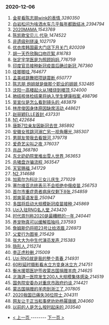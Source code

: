 ### 2020-12-06 
1. [ 金星看陈志朋wink的表情 ](https://s.weibo.com/weibo?q=%23%E9%87%91%E6%98%9F%E7%9C%8B%E9%99%88%E5%BF%97%E6%9C%8Bwink%E7%9A%84%E8%A1%A8%E6%83%85%23&Refer=top) *3280350*
1. [ 白岩松问为啥洒水车几乎每年都致结冰 ](https://s.weibo.com/weibo?q=%23%E7%99%BD%E5%B2%A9%E6%9D%BE%E9%97%AE%E4%B8%BA%E5%95%A5%E6%B4%92%E6%B0%B4%E8%BD%A6%E5%87%A0%E4%B9%8E%E6%AF%8F%E5%B9%B4%E9%83%BD%E8%87%B4%E7%BB%93%E5%86%B0%23&Refer=top) *2394794*
1. [ 2020MAMA ](https://s.weibo.com/weibo?q=%232020MAMA%23&Refer=top) *1543769*
1. [ 陈凯歌宝贝儿 代孕 ](https://s.weibo.com/weibo?q=%E9%99%88%E5%87%AF%E6%AD%8C%E5%AE%9D%E8%B4%9D%E5%84%BF%20%E4%BB%A3%E5%AD%95&Refer=top) *1474522*
1. [ 非遗级别搓澡 ](https://s.weibo.com/weibo?q=%23%E9%9D%9E%E9%81%97%E7%BA%A7%E5%88%AB%E6%90%93%E6%BE%A1%23&Refer=top) *1027179*
1. [ 优衣库韩国最大门店下月关门 ](https://s.weibo.com/weibo?q=%23%E4%BC%98%E8%A1%A3%E5%BA%93%E9%9F%A9%E5%9B%BD%E6%9C%80%E5%A4%A7%E9%97%A8%E5%BA%97%E4%B8%8B%E6%9C%88%E5%85%B3%E9%97%A8%23&Refer=top) *820209*
1. [ 胡一天乔欣胸口吻花絮 ](https://s.weibo.com/weibo?q=%23%E8%83%A1%E4%B8%80%E5%A4%A9%E4%B9%94%E6%AC%A3%E8%83%B8%E5%8F%A3%E5%90%BB%E8%8A%B1%E7%B5%AE%23&Refer=top) *816783*
1. [ 张定宇学医是为照顾妈妈 ](https://s.weibo.com/weibo?q=%23%E5%BC%A0%E5%AE%9A%E5%AE%87%E5%AD%A6%E5%8C%BB%E6%98%AF%E4%B8%BA%E7%85%A7%E9%A1%BE%E5%A6%88%E5%A6%88%23&Refer=top) *776759*
1. [ 印度官员接种新冠疫苗后确诊新冠 ](https://s.weibo.com/weibo?q=%E5%8D%B0%E5%BA%A6%E5%AE%98%E5%91%98%E6%8E%A5%E7%A7%8D%E6%96%B0%E5%86%A0%E7%96%AB%E8%8B%97%E5%90%8E%E7%A1%AE%E8%AF%8A%E6%96%B0%E5%86%A0&Refer=top) *767360*
1. [ 哇唧唧哇 ](https://s.weibo.com/weibo?q=%23%E5%93%87%E5%94%A7%E5%94%A7%E5%93%87%23&Refer=top) *764677*
1. [ 孟美岐跳舞把项链震断 ](https://s.weibo.com/weibo?q=%23%E5%AD%9F%E7%BE%8E%E5%B2%90%E8%B7%B3%E8%88%9E%E6%8A%8A%E9%A1%B9%E9%93%BE%E9%9C%87%E6%96%AD%23&Refer=top) *650777*
1. [ 陈志朋 炮姐就是做那个职业的姐姐 ](https://s.weibo.com/weibo?q=%E9%99%88%E5%BF%97%E6%9C%8B%20%E7%82%AE%E5%A7%90%E5%B0%B1%E6%98%AF%E5%81%9A%E9%82%A3%E4%B8%AA%E8%81%8C%E4%B8%9A%E7%9A%84%E5%A7%90%E5%A7%90&Refer=top) *532485*
1. [ 沈阳一高楼起火从1楼烧到楼顶 ](https://s.weibo.com/weibo?q=%23%E6%B2%88%E9%98%B3%E4%B8%80%E9%AB%98%E6%A5%BC%E8%B5%B7%E7%81%AB%E4%BB%8E1%E6%A5%BC%E7%83%A7%E5%88%B0%E6%A5%BC%E9%A1%B6%23&Refer=top) *524000*
1. [ 肺结核体检结果将纳入学生健康档案 ](https://s.weibo.com/weibo?q=%23%E8%82%BA%E7%BB%93%E6%A0%B8%E4%BD%93%E6%A3%80%E7%BB%93%E6%9E%9C%E5%B0%86%E7%BA%B3%E5%85%A5%E5%AD%A6%E7%94%9F%E5%81%A5%E5%BA%B7%E6%A1%A3%E6%A1%88%23&Refer=top) *498796*
1. [ 吴宣仪是怎么看到镜头的 ](https://s.weibo.com/weibo?q=%23%E5%90%B4%E5%AE%A3%E4%BB%AA%E6%98%AF%E6%80%8E%E4%B9%88%E7%9C%8B%E5%88%B0%E9%95%9C%E5%A4%B4%E7%9A%84%23&Refer=top) *483879*
1. [ 林彦俊因身体原因缺席活动 ](https://s.weibo.com/weibo?q=%E6%9E%97%E5%BD%A6%E4%BF%8A%E5%9B%A0%E8%BA%AB%E4%BD%93%E5%8E%9F%E5%9B%A0%E7%BC%BA%E5%B8%AD%E6%B4%BB%E5%8A%A8&Refer=top) *448621*
1. [ 赵丽颖ELLE首封 ](https://s.weibo.com/weibo?q=%23%E8%B5%B5%E4%B8%BD%E9%A2%96ELLE%E9%A6%96%E5%B0%81%23&Refer=top) *437331*
1. [ N1 ](https://s.weibo.com/weibo?q=N1&Refer=top) *422684*
1. [ 唐斯7位亲友因新冠去世 ](https://s.weibo.com/weibo?q=%E5%94%90%E6%96%AF7%E4%BD%8D%E4%BA%B2%E5%8F%8B%E5%9B%A0%E6%96%B0%E5%86%A0%E5%8E%BB%E4%B8%96&Refer=top) *385892*
1. [ 安徽女孩跳河溺亡另一视角曝光 ](https://s.weibo.com/weibo?q=%23%E5%AE%89%E5%BE%BD%E5%A5%B3%E5%AD%A9%E8%B7%B3%E6%B2%B3%E6%BA%BA%E4%BA%A1%E5%8F%A6%E4%B8%80%E8%A7%86%E8%A7%92%E6%9B%9D%E5%85%89%23&Refer=top) *385307*
1. [ 男朋友带我去看银河 ](https://s.weibo.com/weibo?q=%23%E7%94%B7%E6%9C%8B%E5%8F%8B%E5%B8%A6%E6%88%91%E5%8E%BB%E7%9C%8B%E9%93%B6%E6%B2%B3%23&Refer=top) *379778*
1. [ 爱奇艺尖叫之夜 ](https://s.weibo.com/weibo?q=%E7%88%B1%E5%A5%87%E8%89%BA%E5%B0%96%E5%8F%AB%E4%B9%8B%E5%A4%9C&Refer=top) *376037*
1. [ 肖战 ](https://s.weibo.com/weibo?q=%E8%82%96%E6%88%98&Refer=top) *368780*
1. [ 东北奶奶院里堆出雪人世界 ](https://s.weibo.com/weibo?q=%23%E4%B8%9C%E5%8C%97%E5%A5%B6%E5%A5%B6%E9%99%A2%E9%87%8C%E5%A0%86%E5%87%BA%E9%9B%AA%E4%BA%BA%E4%B8%96%E7%95%8C%23&Refer=top) *363653*
1. [ 杀猪盘诈骗流程 ](https://s.weibo.com/weibo?q=%E6%9D%80%E7%8C%AA%E7%9B%98%E8%AF%88%E9%AA%97%E6%B5%81%E7%A8%8B&Refer=top) *363547*
1. [ 天官赐福 ](https://s.weibo.com/weibo?q=%23%E5%A4%A9%E5%AE%98%E8%B5%90%E7%A6%8F%23&Refer=top) *341729*
1. [ N2 ](https://s.weibo.com/weibo?q=N2&Refer=top) *314688*
1. [ 加索尔为科比三女儿庆生 ](https://s.weibo.com/weibo?q=%E5%8A%A0%E7%B4%A2%E5%B0%94%E4%B8%BA%E7%A7%91%E6%AF%94%E4%B8%89%E5%A5%B3%E5%84%BF%E5%BA%86%E7%94%9F&Refer=top) *271029*
1. [ 塞尔维亚总统表示不会拒绝中俄疫苗 ](https://s.weibo.com/weibo?q=%E5%A1%9E%E5%B0%94%E7%BB%B4%E4%BA%9A%E6%80%BB%E7%BB%9F%E8%A1%A8%E7%A4%BA%E4%B8%8D%E4%BC%9A%E6%8B%92%E7%BB%9D%E4%B8%AD%E4%BF%84%E7%96%AB%E8%8B%97&Refer=top) *256753*
1. [ 首尔市重症患者病床仅剩下8张 ](https://s.weibo.com/weibo?q=%E9%A6%96%E5%B0%94%E5%B8%82%E9%87%8D%E7%97%87%E6%82%A3%E8%80%85%E7%97%85%E5%BA%8A%E4%BB%85%E5%89%A9%E4%B8%8B8%E5%BC%A0&Refer=top) *254859*
1. [ 郑爽英语发音 ](https://s.weibo.com/weibo?q=%23%E9%83%91%E7%88%BD%E8%8B%B1%E8%AF%AD%E5%8F%91%E9%9F%B3%23&Refer=top) *250947*
1. [ 多国将启动大规模新冠疫苗接种 ](https://s.weibo.com/weibo?q=%E5%A4%9A%E5%9B%BD%E5%B0%86%E5%90%AF%E5%8A%A8%E5%A4%A7%E8%A7%84%E6%A8%A1%E6%96%B0%E5%86%A0%E7%96%AB%E8%8B%97%E6%8E%A5%E7%A7%8D&Refer=top) *245869*
1. [ Uzi入驻RNG名人堂 ](https://s.weibo.com/weibo?q=Uzi%E5%85%A5%E9%A9%BBRNG%E5%90%8D%E4%BA%BA%E5%A0%82&Refer=top) *243420*
1. [ 时代周刊称2020是最糟糕的一年 ](https://s.weibo.com/weibo?q=%E6%97%B6%E4%BB%A3%E5%91%A8%E5%88%8A%E7%A7%B02020%E6%98%AF%E6%9C%80%E7%B3%9F%E7%B3%95%E7%9A%84%E4%B8%80%E5%B9%B4&Refer=top) *240441*
1. [ 养宠物真可以缓解孤独吗 ](https://s.weibo.com/weibo?q=%23%E5%85%BB%E5%AE%A0%E7%89%A9%E7%9C%9F%E5%8F%AF%E4%BB%A5%E7%BC%93%E8%A7%A3%E5%AD%A4%E7%8B%AC%E5%90%97%23&Refer=top) *237593*
1. [ 詹姆斯仍将把23号让给浓眉 ](https://s.weibo.com/weibo?q=%E8%A9%B9%E5%A7%86%E6%96%AF%E4%BB%8D%E5%B0%86%E6%8A%8A23%E5%8F%B7%E8%AE%A9%E7%BB%99%E6%B5%93%E7%9C%89&Refer=top) *226973*
1. [ 父爱行为图鉴 ](https://s.weibo.com/weibo?q=%23%E7%88%B6%E7%88%B1%E8%A1%8C%E4%B8%BA%E5%9B%BE%E9%89%B4%23&Refer=top) *215429*
1. [ 张大大为中生代演员发声 ](https://s.weibo.com/weibo?q=%23%E5%BC%A0%E5%A4%A7%E5%A4%A7%E4%B8%BA%E4%B8%AD%E7%94%9F%E4%BB%A3%E6%BC%94%E5%91%98%E5%8F%91%E5%A3%B0%23&Refer=top) *215383*
1. [ 隐形人 ](https://s.weibo.com/weibo?q=%E9%9A%90%E5%BD%A2%E4%BA%BA&Refer=top) *215274*
1. [ 李正虎秒删 ](https://s.weibo.com/weibo?q=%E6%9D%8E%E6%AD%A3%E8%99%8E%E7%A7%92%E5%88%A0&Refer=top) *215009*
1. [ Uzi RNG就是我的整个青春 ](https://s.weibo.com/weibo?q=Uzi%20RNG%E5%B0%B1%E6%98%AF%E6%88%91%E7%9A%84%E6%95%B4%E4%B8%AA%E9%9D%92%E6%98%A5&Refer=top) *214931*
1. [ 60秒延时摄影看水立方变身冰立方 ](https://s.weibo.com/weibo?q=%2360%E7%A7%92%E5%BB%B6%E6%97%B6%E6%91%84%E5%BD%B1%E7%9C%8B%E6%B0%B4%E7%AB%8B%E6%96%B9%E5%8F%98%E8%BA%AB%E5%86%B0%E7%AB%8B%E6%96%B9%23&Refer=top) *214751*
1. [ 衡水援鄂医护签收蒙古国捐赠羊肉 ](https://s.weibo.com/weibo?q=%23%E8%A1%A1%E6%B0%B4%E6%8F%B4%E9%84%82%E5%8C%BB%E6%8A%A4%E7%AD%BE%E6%94%B6%E8%92%99%E5%8F%A4%E5%9B%BD%E6%8D%90%E8%B5%A0%E7%BE%8A%E8%82%89%23&Refer=top) *214625*
1. [ 北海道一医院发生200人大规模集体感染 ](https://s.weibo.com/weibo?q=%E5%8C%97%E6%B5%B7%E9%81%93%E4%B8%80%E5%8C%BB%E9%99%A2%E5%8F%91%E7%94%9F200%E4%BA%BA%E5%A4%A7%E8%A7%84%E6%A8%A1%E9%9B%86%E4%BD%93%E6%84%9F%E6%9F%93&Refer=top) *214519*
1. [ 国务院安委办对重庆市政府约谈 ](https://s.weibo.com/weibo?q=%23%E5%9B%BD%E5%8A%A1%E9%99%A2%E5%AE%89%E5%A7%94%E5%8A%9E%E5%AF%B9%E9%87%8D%E5%BA%86%E5%B8%82%E6%94%BF%E5%BA%9C%E7%BA%A6%E8%B0%88%23&Refer=top) *214421*
1. [ 蒙古国捐赠的羊肉到浙江了 ](https://s.weibo.com/weibo?q=%23%E8%92%99%E5%8F%A4%E5%9B%BD%E6%8D%90%E8%B5%A0%E7%9A%84%E7%BE%8A%E8%82%89%E5%88%B0%E6%B5%99%E6%B1%9F%E4%BA%86%23&Refer=top) *207805*
1. [ 2020我国已痛失36位院士 ](https://s.weibo.com/weibo?q=%232020%E6%88%91%E5%9B%BD%E5%B7%B2%E7%97%9B%E5%A4%B136%E4%BD%8D%E9%99%A2%E5%A3%AB%23&Refer=top) *204311*
1. [ 网友让于正当和事佬劝劝杨幂唐嫣 ](https://s.weibo.com/weibo?q=%23%E7%BD%91%E5%8F%8B%E8%AE%A9%E4%BA%8E%E6%AD%A3%E5%BD%93%E5%92%8C%E4%BA%8B%E4%BD%AC%E5%8A%9D%E5%8A%9D%E6%9D%A8%E5%B9%82%E5%94%90%E5%AB%A3%23&Refer=top) *204060*
1. [ 以前的人是怎么按时起床的 ](https://s.weibo.com/weibo?q=%23%E4%BB%A5%E5%89%8D%E7%9A%84%E4%BA%BA%E6%98%AF%E6%80%8E%E4%B9%88%E6%8C%89%E6%97%B6%E8%B5%B7%E5%BA%8A%E7%9A%84%23&Refer=top) *203540* 

- [ < 上一页 ](https://github.com/able8/weibo-hot-record/blob/master/2020-12-05.md) -------- [ 下一页 > ](https://github.com/able8/weibo-hot-record/blob/master/2020-12-07.md)